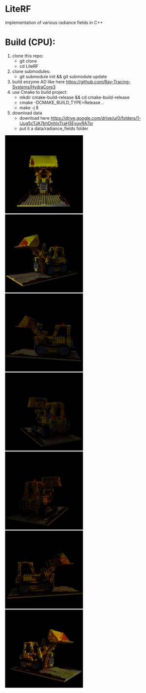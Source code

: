 # LiteRF
implementation of various radiance fields in C++

# Build (CPU):

1. clone this repo:
   * git clone
   * cd LiteRF 
2. clone submodules:
   * git submodule init && git submodule update 
3. build enzyme AD like here https://github.com/Ray-Tracing-Systems/HydraCore3
4. use Cmake to build project:
   * mkdir cmake-build-release && cd cmake-build-release
   * cmake -DCMAKE_BUILD_TYPE=Release ..
   * make -j 8  
5. download data
   * download here https://drive.google.com/drive/u/0/folders/1-iJug5cTJA7bhDnhIxTraH5EyuyRA7sr
   * put it a data/radiance_fields folder

![image](out_cpu_0.bmp)
![image](out_cpu_1.bmp)
![image](out_cpu_2.bmp)
![image](out_cpu_3.bmp)
![image](out_cpu_4.bmp)
![image](out_cpu_5.bmp)
![image](out_cpu_6.bmp)
